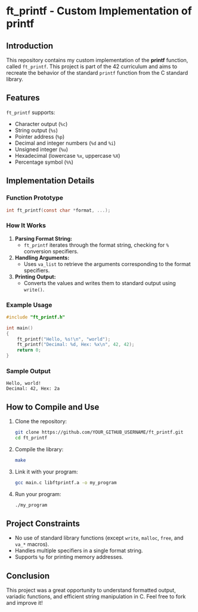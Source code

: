 # ft_printf - Custom Implementation of printf

## Introduction

This repository contains my custom implementation of the **printf** function, called `ft_printf`. This project is part of the 42 curriculum and aims to recreate the behavior of the standard `printf` function from the C standard library.

## Features

`ft_printf` supports:
- Character output (`%c`)
- String output (`%s`)
- Pointer address (`%p`)
- Decimal and integer numbers (`%d` and `%i`)
- Unsigned integer (`%u`)
- Hexadecimal (lowercase `%x`, uppercase `%X`)
- Percentage symbol (`%%`)

## Implementation Details

### Function Prototype
```c
int ft_printf(const char *format, ...);
```

### How It Works
1. **Parsing Format String:**
   - `ft_printf` iterates through the format string, checking for `%` conversion specifiers.
2. **Handling Arguments:**
   - Uses `va_list` to retrieve the arguments corresponding to the format specifiers.
3. **Printing Output:**
   - Converts the values and writes them to standard output using `write()`.

### Example Usage
```c
#include "ft_printf.h"

int main()
{
    ft_printf("Hello, %s!\n", "world");
    ft_printf("Decimal: %d, Hex: %x\n", 42, 42);
    return 0;
}
```

### Sample Output
```
Hello, world!
Decimal: 42, Hex: 2a
```

## How to Compile and Use
1. Clone the repository:
   ```sh
   git clone https://github.com/YOUR_GITHUB_USERNAME/ft_printf.git
   cd ft_printf
   ```
2. Compile the library:
   ```sh
   make
   ```
3. Link it with your program:
   ```sh
   gcc main.c libftprintf.a -o my_program
   ```
4. Run your program:
   ```sh
   ./my_program
   ```

## Project Constraints
- No use of standard library functions (except `write`, `malloc`, `free`, and `va_*` macros).
- Handles multiple specifiers in a single format string.
- Supports `%p` for printing memory addresses.

## Conclusion
This project was a great opportunity to understand formatted output, variadic functions, and efficient string manipulation in C. Feel free to fork and improve it!

